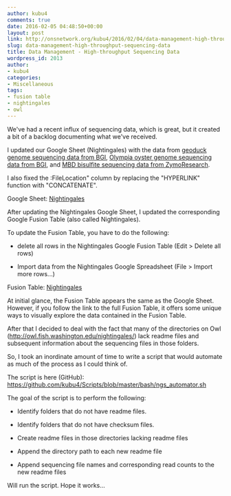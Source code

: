 ```yaml
---
author: kubu4
comments: true
date: 2016-02-05 04:48:50+00:00
layout: post
link: http://onsnetwork.org/kubu4/2016/02/04/data-management-high-throughput-sequencing-data/
slug: data-management-high-throughput-sequencing-data
title: Data Management - High-throughput Sequencing Data
wordpress_id: 2013
author:
- kubu4
categories:
- Miscellaneous
tags:
- fusion table
- nightingales
- owl
---
```


We've had a recent influx of sequencing data, which is great, but it created a bit of a backlog documenting what we've received.

I updated our Google Sheet (Nightingales) with the data from [geoduck genome sequencing data from BGI](http://onsnetwork.org/kubu4/2016/01/27/data-received-panopea-generosa-genome-sequencing-files-from-bgi/), [Olympia oyster genome sequencing data from BGI](http://onsnetwork.org/kubu4/2016/01/27/data-received-ostrea-lurida-genome-sequencing-files-from-bgi/), and [MBD bisulfite sequencing data from ZymoResearch](http://onsnetwork.org/kubu4/2016/02/03/data-received-ostrea-lurida-mbd-enriched-bs-seq/).

I also fixed the :FileLocation" column by replacing the "HYPERLINK" function with "CONCATENATE".

Google Sheet: [Nightingales](https://docs.google.com/spreadsheets/d/1_XqIOPVHSBVGscnjzDSWUeRL7HUHXfaHxVzec-I-8Xk/pubhtml)





After updating the Nightingales Google Sheet, I updated the corresponding Google Fusion Table (also called Nightingales).

To update the Fusion Table, you have to do the following:




    
  * delete all rows in the Nightingales Google Fusion Table (Edit > Delete all rows)

    
  * Import data from the Nightingales Google Spreadsheet (File > Import more rows...)



Fusion Table: [Nightingales](https://www.google.com/fusiontables/embedviz?viz=GVIZ&t=TABLE&q=select+col0%2C+col1%2C+col2%2C+col3%2C+col4%2C+col5%2C+col6%2C+col7%2C+col8%2C+col9%2C+col10%2C+col11%2C+col12+from+13IxnqIZ_2Xpz_HE-3YcnU_egASYz9ZlA0PYIDGLN+order+by+col1+desc&containerId=googft-gviz-canvas)



At initial glance, the Fusion Table appears the same as the Google Sheet. However, if you follow the link to the full Fusion Table, it offers some unique ways to visually explore the data contained in the Fusion Table.



After that I decided to deal with the fact that many of the directories on Owl (http://owl.fish.washington.edu/nightingales/) lack readme files and subsequent information about the sequencing files in those folders.

So, I took an inordinate amount of time to write a script that would automate as much of the process as I could think of.

The script is here (GitHub): https://github.com/kubu4/Scripts/blob/master/bash/ngs_automator.sh

The goal of the script is to perform the following:





  * Identify folders that do not have readme files.



  * Identify folders that do not have checksum files.



  * Create readme files in those directories lacking readme files



  * Append the directory path to each new readme file



  * Append sequencing file names and corresponding read counts to the new readme files






Will run the script. Hope it works...
